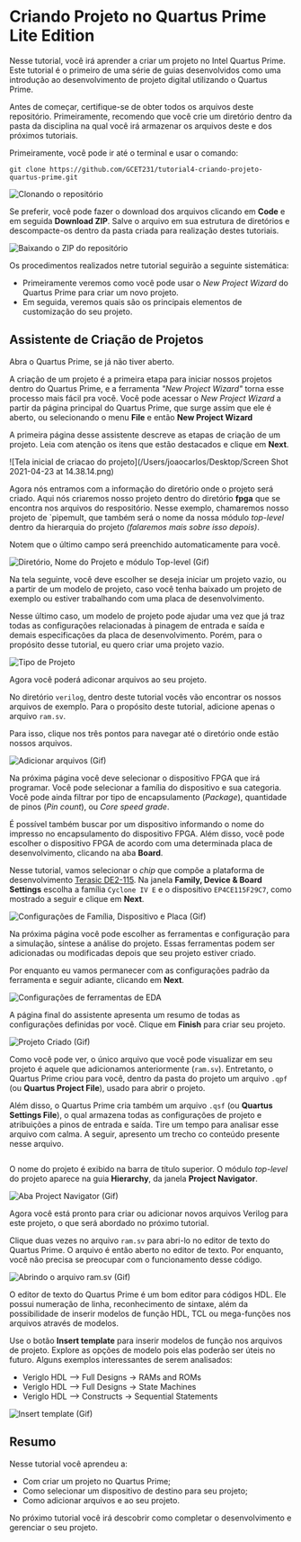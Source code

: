 # Criando Projeto no Quartus Prime Lite Edition

Nesse tutorial, você irá aprender a criar um projeto no Intel Quartus Prime.  Este tutorial é o primeiro de uma série de guias desenvolvidos como uma introdução ao desenvolvimento de projeto digital utilizando o Quartus Prime.

Antes de começar, certifique-se de obter todos os arquivos deste repositório. Primeiramente, recomendo que você crie um diretório dentro da pasta da disciplina na qual você irá armazenar os arquivos deste e dos próximos tutoriais. 

Primeiramente, você pode ir até o terminal e usar o comando:

`git clone https://github.com/GCET231/tutorial4-criando-projeto-quartus-prime.git`

![Clonando o repositório](https://i.loli.net/2021/04/23/ABKdiQ8GFkjoNCl.gif)

Se preferir, você pode fazer o download dos arquivos clicando em **Code** e em seguida **Download ZIP**. Salve o arquivo em sua estrutura de diretórios e descompacte-os dentro da pasta criada para realização destes tutoriais.

![Baixando o ZIP do repositório](https://i.loli.net/2021/04/24/qaBs7xjXLlVmJUF.gif)

Os procedimentos realizados netre tutorial seguirão a seguinte sistemática:

- Primeiramente veremos como você pode usar o *New Project Wizard* do Quartus Prime para criar um novo projeto.
- Em seguida, veremos quais são os principais elementos de customização do seu projeto.

## Assistente de Criação de Projetos

Abra o Quartus Prime, se já não tiver aberto.

A criação de um projeto é a primeira etapa para iniciar nossos projetos dentro do Quartus Prime, e a ferramenta *"New Project Wizard"* torna esse processo mais fácil pra você. Você pode acessar o *New Project Wizard* a partir da página principal do Quartus Prime, que surge assim que ele é aberto, ou selecionando o menu **File** e então **New Project Wizard**

A primeira página desse assistente descreve as etapas de criação de um projeto. Leia com atenção os itens que estão destacados e clique em **Next**.

![Tela inicial de criacao do projeto](/Users/joaocarlos/Desktop/Screen Shot 2021-04-23 at 14.38.14.png)

Agora nós entramos com a informação do diretório onde o projeto será criado. Aqui nós criaremos nosso projeto dentro do diretório **fpga** que se encontra nos arquivos do respositório. Nesse exemplo, chamaremos nosso projeto de `pipemult, que também será o nome da nossa módulo *top-level* dentro da hierarquia do projeto *(falaremos mais sobre isso depois)*.

Notem que o último campo será preenchido automaticamente para você.

![Diretório, Nome do Projeto e módulo Top-level (Gif)](https://i.loli.net/2021/04/23/OS9QAJget1iM8ln.gif)

Na tela seguinte, você deve escolher se deseja iniciar um projeto vazio, ou a partir de um modelo de projeto, caso você tenha baixado um projeto de exemplo ou estiver trabalhando com uma placa de desenvolvimento.

Nesse último caso, um modelo de projeto pode ajudar uma vez que já traz todas as configurações relacionadas à pinagem de entrada e saída e demais especificações da placa de desenvolvimento. Porém, para o propósito desse tutorial, eu quero criar uma projeto vazio.

![Tipo de Projeto](https://i.loli.net/2021/04/24/GtcNbwWJRM6o4m9.png)

Agora você poderá adiconar arquivos ao seu projeto. 

No diretório `verilog`, dentro deste tutorial vocês vão encontrar os nossos arquivos de exemplo. Para o propósito deste tutorial, adicione apenas o arquivo `ram.sv`.

Para isso, clique nos três pontos para navegar até o diretório onde estão nossos arquivos.

![Adicionar arquivos (Gif)](https://i.loli.net/2021/04/24/LbuoYA4z1ITCB5t.gif)

Na próxima página você deve selecionar o dispositivo FPGA que irá programar. Você pode selecionar a família do dispositivo e sua categoria. Você pode ainda filtrar por tipo de encapsulamento (*Package*), quantidade de pinos (*Pin count*), ou *Core speed grade*.

É possível também buscar por um dispositivo informando o nome do impresso no encapsulamento do dispositivo FPGA. Além disso, você pode escolher o dispositivo FPGA de acordo com uma determinada placa de desenvolvimento, clicando na aba **Board**.

Nesse tutorial, vamos selecionar o *chip* que compõe a plataforma de desenvolvimento [Terasic DE2-115](http://www.terasic.com.tw/cgi-bin/page/archive.pl?Language=English&CategoryNo=139&No=502). Na janela **Family, Device & Board Settings** escolha a família `Cyclone IV E` e o dispositivo `EP4CE115F29C7`, como mostrado a seguir e clique em **Next**.

![Configurações de Família, Dispositivo e Placa (Gif)](https://i.loli.net/2021/04/24/xfmVHFIG9rRckKQ.gif)

Na próxima página você pode escolher as ferramentas e configuração para a simulação, síntese a análise do projeto. Essas ferramentas podem ser adicionadas ou modificadas depois que seu projeto estiver criado.

Por enquanto eu vamos permanecer com as configurações padrão da ferramenta e seguir adiante, clicando em **Next**. 

![Configurações de ferramentas de EDA](https://i.loli.net/2021/04/24/SRnYQsk59W1wTXl.png)

A página final do assistente apresenta um resumo de todas as configurações definidas por você. Clique em **Finish** para criar seu projeto.

![Projeto Criado (Gif)](https://i.loli.net/2021/04/24/Y2AibaCyGEqVvJn.gif)

Como você pode ver, o único arquivo que você pode visualizar em seu projeto é aquele que adicionamos anteriormente (`ram.sv`). Entretanto, o Quartus Prime criou para você, dentro da pasta do projeto um arquivo `.qpf` (ou **Quartus Project File**), usado para abrir o projeto.

Além disso, o Quartus Prime cria também um arquivo `.qsf` (ou **Quartus Settings File**), o qual armazena todas as configurações de projeto e atribuições a pinos de entrada e saída. Tire um tempo para analisar esse arquivo com calma. A seguir, apresento um trecho co conteúdo presente nesse arquivo.

```tcl

```

O nome do projeto é exibido na barra de título superior. O módulo *top-level* do projeto aparece na guia **Hierarchy**, da janela **Project Navigator**.

![Aba Project Navigator (Gif)](https://i.loli.net/2021/04/24/8DPETpLHytlIkS7.gif)

Agora você está pronto para criar ou adicionar novos arquivos Verilog para este projeto, o que será abordado no próximo tutorial.

Clique duas vezes no arquivo `ram.sv` para abri-lo no editor de texto do Quartus Prime. O arquivo é então aberto no editor de texto. Por enquanto, você não precisa se preocupar com o funcionamento desse código.

![Abrindo o arquivo ram.sv (Gif)](https://i.loli.net/2021/04/24/j2lrTukVJx7DEeH.gif)

O editor de texto do Quartus Prime é um bom editor para códigos HDL. Ele possui numeração de linha, reconhecimento de sintaxe, além da possibilidade de inserir modelos de função HDL, TCL ou mega-funções nos arquivos através de modelos.

Use o botão **Insert template** para inserir modelos de função nos arquivos de projeto. Explore as opções de modelo pois elas poderão ser úteis no futuro. Alguns exemplos interessantes de serem analisados:

- Veriglo HDL --> Full Designs -> RAMs and ROMs
- Veriglo HDL --> Full Designs -> State Machines
- Veriglo HDL --> Constructs -> Sequential Statements

![Insert template (Gif)](https://i.loli.net/2021/04/24/9Qb6WM8mOKBgrjf.gif)

## Resumo

Nesse tutorial você aprendeu a:

- Com criar um projeto no Quartus Prime;
- Como selecionar um dispositivo de destino para seu projeto;
- Como adicionar arquivos e ao seu projeto.

No próximo tutorial você irá descobrir como completar o desenvolvimento e gerenciar o seu projeto.





